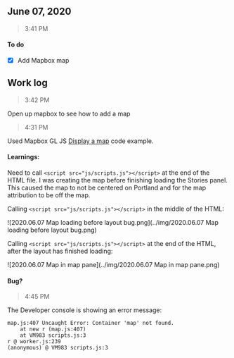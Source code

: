## June 07, 2020

> 3:41 PM

#### To do
- [x] Add Mapbox map

## Work log

> 3:42 PM

Open up mapbox to see how to add a map

> 4:31 PM

Used Mapbox GL JS [Display a map](https://docs.mapbox.com/mapbox-gl-js/example/simple-map/) code example. 

#### Learnings:

Need to call `<script src="js/scripts.js"></script>` at the end of the HTML file. I was creating the map before finishing loading the Stories panel. This caused the map to not be centered on Portland and for the map attribution to be off the map.

Calling `<script src="js/scripts.js"></script>` in the middle of the HTML:

![2020.06.07 Map loading before layout bug.png](../img/2020.06.07 Map loading before layout bug.png)

Calling `<script src="js/scripts.js"></script>` at the end of the HTML, after the layout has finished loading:

![2020.06.07 Map in map pane](../img/2020.06.07 Map in map pane.png)

#### Bug?

> 4:45 PM

The Developer console is showing an error message:

```
map.js:407 Uncaught Error: Container 'map' not found.
    at new r (map.js:407)
    at VM983 scripts.js:3
r @ worker.js:239
(anonymous) @ VM983 scripts.js:3
```
